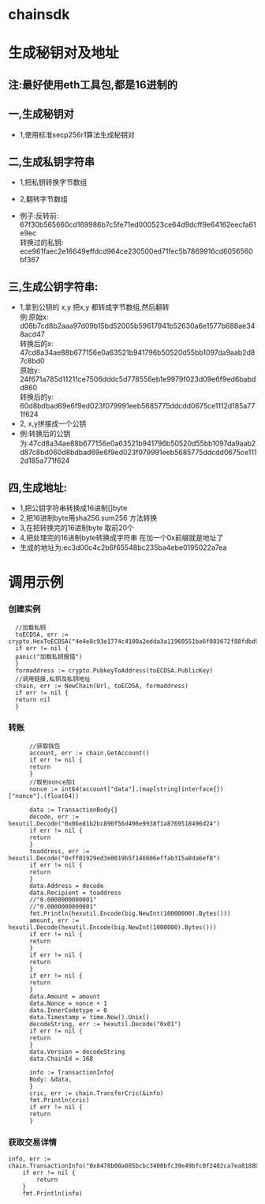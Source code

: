 # chainsdk
# 生成秘钥对及地址
## 注:最好使用eth工具包,都是16进制的
## 一,生成秘钥对
* 1,使用标准secp256r1算法生成秘钥对
## 二,生成私钥字符串
* 1,把私钥转换字节数组
- 2,翻转字节数组<br>
* 例子:反转前:   67f30b565660cd169986b7c5fe71ed000523ce64d9dcff9e64162eecfa61e9ec<br>
  转换过的私钥:    ece961faec2e16649effdcd964ce230500ed71fec5b7869916cd6056560bf367<br>
## 三,生成公钥字符串:
* 1,拿到公钥的 x,y 把x,y 都转成字节数组,然后翻转<br>
  例:原始x:    d08b7cd8b2aaa97d09b15bd52005b59617941b52630a6e1577b688ae348acd47<br>
  转换后的x:   47cd8a34ae88b677156e0a63521b941796b50520d55bb1097da9aab2d87c8bd0<br>
  原始y:      24f671a785d11211ce7506dddc5d778556eb1e9979f023d09e6f9ed6babdd860<br>
  转换后的y:   60d8bdbad69e6f9ed023f079991eeb5685775ddcdd0675ce1112d185a771f624<br>
* 2, x,y拼接成一个公钥
* 例:转换后的公钥为:47cd8a34ae88b677156e0a63521b941796b50520d55bb1097da9aab2d87c8bd060d8bdbad69e6f9ed023f079991eeb5685775ddcdd0675ce1112d185a771f624
## 四,生成地址:
- 1,把公钥字符串转换成16进制[]byte
- 2,把16进制byte用sha256.sum256 方法转换
- 3,在把转换完的16进制byte 取前20个
- 4,把处理完的16进制byte转换成字符串 在加一个0x前缀就是地址了
- 生成的地址为:ec3d00c4c2b6f65548bc235ba4ebe0195022a7ea


# 调用示例
### 创建实例
```
  //加载私钥
  toECDSA, err := crypto.HexToECDSA("4e4e8c93e1774c4100a2edda3a11960551ba6f083672f88fdbd9863a7f66cbc9")
  if err != nil {
  panic("加载私钥报错")
  }
  formaddress := crypto.PubkeyToAddress(toECDSA.PublicKey)
  //调用链接,私钥及私钥地址
  chain, err := NewChain(Url, toECDSA, formaddress)
  if err != nil {
  return nil
  }

```

### 转账
```
      //获取钱包
      account, err := chain.GetAccount()
      if err != nil {
      return
      }
      //取到nonce加1
      nonce := int64(account["data"].(map[string]interface{})["nonce"].(float64))
      
      data := TransactionBody{}
      decode, err := hexutil.Decode("0x06e81b2bc890f56d496e9938f1a8769518496d24")
      if err != nil {
      return
      }
      toaddress, err := hexutil.Decode("0xff01929ed3e0019b5f146606effab315a8da6ef8")
      if err != nil {
      return
      }
      data.Address = decode
      data.Recipient = toaddress
      //"0.0000000000001"
      //"0.0000000000001"
      fmt.Println(hexutil.Encode(big.NewInt(10000000).Bytes()))
      amount, err := hexutil.Decode(hexutil.Encode(big.NewInt(1000000).Bytes()))
      if err != nil {
      return
      }
      if err != nil {
      return
      }
      if err != nil {
      return
      }
      data.Amount = amount
      data.Nonce = nonce + 1
      data.InnerCodetype = 0
      data.Timestamp = time.Now().Unix()
      decodeString, err := hexutil.Decode("0x01")
      if err != nil {
      return
      }
      data.Version = decodeString
      data.ChainId = 168
      
      info := TransactionInfo{
      Body: &data,
      }
      cric, err := chain.TransferCric(&info)
      fmt.Println(cric)
      if err != nil {
      return
      }

```
### 获取交易详情
```
info, err := chain.TransactionInfo("0x8478b00a085bcbc3400bfc39e49bfc0f2402ca7ea8188b4ce63555901ddfe67c")
	if err != nil {
		return
	}
	fmt.Println(info)
```